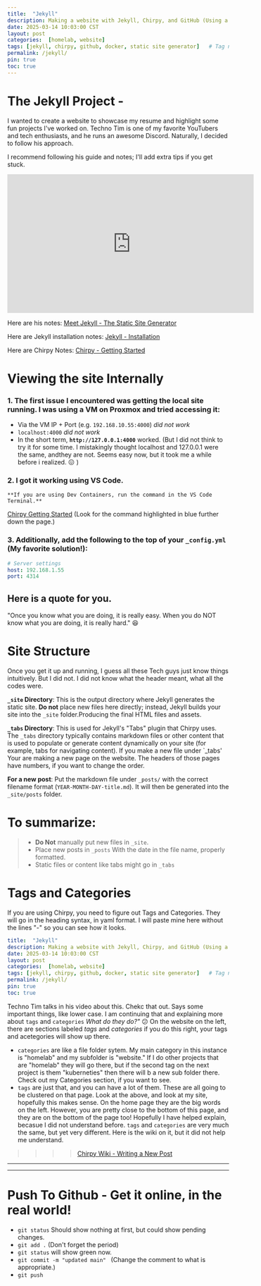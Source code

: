 ```yaml
---
title:  "Jekyll"
description: Making a website with Jekyll, Chirpy, and GitHub (Using a Youtube guide from Techno Tim)
date: 2025-03-14 10:03:00 CST
layout: post
categories:  [homelab, website]
tags: [jekyll, chirpy, github, docker, static site generator]   # Tag names should always be lowercase
permalink: /jekyll/
pin: true
toc: true
---
```






# The Jekyll Project - 

I wanted to create a website to showcase my resume and highlight some fun projects I've worked on. Techno Tim is one of my favorite YouTubers and tech enthusiasts, and he runs an awesome Discord. Naturally, I decided to follow his approach.

I recommend following his guide and notes; I'll add extra tips if you get stuck.


<iframe width="560" height="315" src="https://www.youtube.com/embed/F8iOU1ci19Q?si=QMUPZVlZZ_0uDWLG" title="YouTube video player" frameborder="0" allow="accelerometer; autoplay; clipboard-write; encrypted-media; gyroscope; picture-in-picture; web-share" referrerpolicy="strict-origin-when-cross-origin" allowfullscreen></iframe>


Here are his notes: [Meet Jekyll - The Static Site Generator](https://technotim.live/posts/jekyll-docs-site/)

Here are Jekyll installation notes: [Jekyll - Installation](https://jekyllrb.com/docs/installation/)

Here are Chirpy Notes:  [Chirpy - Getting Started](https://chirpy.cotes.page/posts/getting-started/)

# Viewing the site Internally

### 1. The first issue I encountered was getting the local site running. I was using a VM on Proxmox and tried accessing it:
  - Via the VM IP + Port (e.g. `192.168.10.55:4000`) *did not work* 
  - `localhost:4000` *did not work* 
  - In the short term, **`http://127.0.0.1:4000`** worked.  (But I did not think to try it for some time. I mistakingly thought localhost and 127.0.0.1 were the same, andthey are not. Seems easy now, but it took me a while before i realized. 😖 )  
  
### 2. I got it working using VS Code. 
    **If you are using Dev Containers, run the command in the VS Code Terminal.**
  [Chirpy Getting Started](https://chirpy.cotes.page/posts/getting-started/)
  (Look for the command highlighted in blue further down the page.)

### 3. Additionally, add the following to the top of your `_config.yml` (My favorite solution!):
 ```yml
 # Server settings
 host: 192.168.1.55
 port: 4314
 ```

## Here is a quote for you. 

"Once you know what you are doing, it is really easy.  When you do NOT know what you are doing, it is really hard." :laughing:


# Site Structure
Once you get it up and running, I guess all these Tech guys just know things intuitively.  But I did not.  I did not know what the header meant, what all the codes were.

**`_site` Directory**: This is the output directory where Jekyll generates the static site. **Do not** place new files here directly; instead, Jekyll builds your site into the `_site` folder.Producing the final HTML files and assets.

**`_tabs` Directory**: This is used for Jekyll's "Tabs" plugin that Chirpy uses. The `_tabs` directory typically contains markdown files or other content that is used to populate or generate content dynamically on your site (for example, tabs for navigating content).  If you make a new file under `_tabs'  Your are making a new page on the website.  The headers of those pages have numbers, if you want to change the order.

**For a new post**: Put the markdown file under `_posts/` with the correct filename format (`YEAR-MONTH-DAY-title.md`).  It will then be generated into the `_site/posts` folder.

# To summarize:
>
> - **Do Not** manually put new files in `_site`.
> - Place new posts in `_posts` With the date in the file name, properly formatted.
> - Static files or content like tabs might go in `_tabs`


# Tags and Categories
If you are using Chirpy, you need to figure out Tags and Categories. They will go in the heading syntax, in yaml format.  I will paste mine here without the lines "-" so you can see how it looks.

```yaml
title:  "Jekyll"
description: Making a website with Jekyll, Chirpy, and GitHub (Using a youtube guide from Techno Tim)
date: 2025-03-14 10:03:00 CST
layout: post
categories:  [homelab, website]
tags: [jekyll, chirpy, github, docker, static site generator]   # Tag names should always be lowercase
permalink: /jekyll/
pin: true
toc: true

```
Techno Tim talks in his video about this. Chekc that out. Says some important things, like lower case.  I am continuing that and explaining more about `tags` and `categories`  *What do they do?"* 😕 On the website on the left, there are sections labeled *tags* and *categories*  if you do this right, your tags and acetegories will show up there.
- `categories` are like a file folder sytem.  My main category in this instance is "homelab" and my subfolder is "website."  If I do other projects that are "homelab" they will go there, but if the second tag on the next project is them "kuberneties" then there will b a new sub folder there.  Check out my Categories section, if you want to see.
- `tags` are just that, and you can have a lot of them.  These are all going to be clustered on that page.
Look at the above, and look at my site, hopefully this makes sense. On the home page they are the big words on the left. However, you are pretty close to the bottom of this page, and they are on the bottom of the page too! Hopefully I have helped explain, becasue I did not understand before.
  `tags` and `categories` are very much the same, but yet very different. 
  Here is the wiki on it, but it did not help me understand.
>>>>[Chirpy Wiki - Writing a New Post](https://chirpy.cotes.page/posts/write-a-new-post)



---
---

# Push To Github - Get it online, in the real world!
- `git status` Should show nothing at first, but could show pending changes.
- `git add .`    (Don't forget the period)
- `git status` will show green now.
- `git commit -m "updated main" `  (Change the comment to what is appropriate.)
- `git push`


 